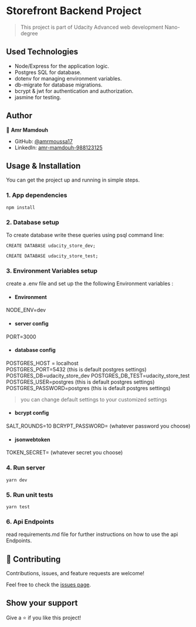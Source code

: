 # Storefront Backend Project
> This project is part of Udacity Advanced web development Nano-degree

## Used Technologies

- Node/Express for the application logic.
- Postgres SQL for database.
- dotenv for managing environment variables.
- db-migrate for database migrations.
- bcrypt & jwt for authentication and authorization.
- jasmine for testing.

## Author

👤 **Amr Mamdouh**

- GitHub: [@amrmoussa17](https://github.com/amrmoussa17)
- LinkedIn: [amr-mamdouh-988123125](https://www.linkedin.com/in/amr-mamdouh-988123125)

## Usage & Installation
You can get the project up and running in simple steps.

### 1. App dependencies
```
npm install
```

### 2. Database setup


To create database write these queries using psql command line:

```
CREATE DATABASE udacity_store_dev;
```

```
CREATE DATABASE udacity_store_test;
```

### 3. Environment Variables setup

create a .env file and set up the the following Environment variables :

- #### Environment

NODE_ENV=dev

- #### server config

PORT=3000

- #### database config

POSTGRES_HOST = localhost  
POSTGRES_PORT=5432 (this is default postgres settings)
POSTGRES_DB=udacity_store_dev
POSTGRES_DB_TEST=udacity_store_test
POSTGRES_USER=postgres (this is default postgres settings)
POSTGRES_PASSWORD=postgres (this is default postgres settings)

 > you can change default settings to your customized settings

- #### bcrypt config

SALT_ROUNDS=10
BCRYPT_PASSWORD= (whatever password you choose)

- #### jsonwebtoken

TOKEN_SECRET= (whatever secret you choose) 

### 4. Run server

```
yarn dev
```

### 5. Run unit tests 

```
yarn test
```
### 6. Api Endpoints 
read requirements.md file for further instructions on how to use the api Endpoints.
## 🤝 Contributing

Contributions, issues, and feature requests are welcome!

Feel free to check the [issues page](../../issues/).

## Show your support

Give a ⭐️ if you like this project!
